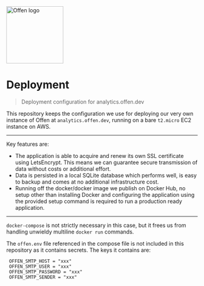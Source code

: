 <a href="https://offen.dev/">
    <img src="https://offen.github.io/press-kit/offen-material/gfx-GitHub-Offen-logo.svg" alt="Offen logo" title="Offen" width="150px"/>
</a>

# Deployment

> Deployment configuration for analytics.offen.dev

This repository keeps the configuration we use for deploying our very own instance of Offen at `analytics.offen.dev`, running on a bare `t2.micro` EC2 instance on AWS.

---

Key features are:

- The application is able to acquire and renew its own SSL certificate using LetsEncrypt. This means we can guarantee secure transmission of data without costs or additional effort.
- Data is persisted in a local SQLite database which performs well, is easy to backup and comes at no additional infrastructure cost.
- Running off the docker/docker image we publish on Docker Hub, no setup other than installing Docker and configuring the application using the provided setup command is required to run a production ready application.

---

`docker-compose` is not strictly necessary in this case, but it frees us from handling unwieldy multiline `docker run` commands.

The `offen.env` file referenced in the compose file is not included in this repository as it contains secrets. The keys it contains are:

```
 OFFEN_SMTP_HOST = "xxx"
 OFFEN_SMTP_USER = "xxx"
 OFFEN_SMTP_PASSWORD = "xxx"
 OFFEN_SMTP_SENDER = "xxx"
```
